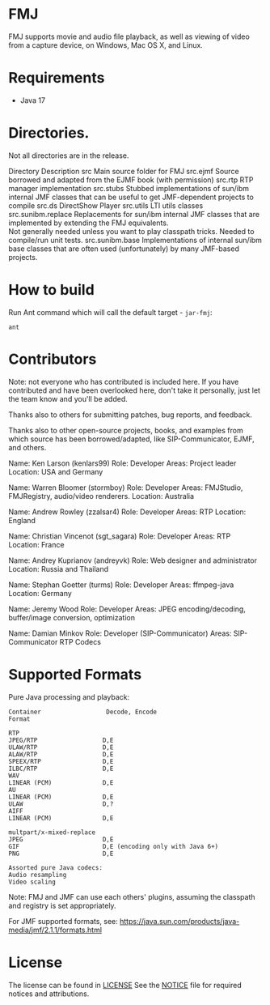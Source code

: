 <!-- Portions (c) Microsoft Corporation. All rights reserved. -->

# FMJ
FMJ supports movie and audio file playback, as well as viewing of
video from a capture device, on Windows, Mac OS X, and
Linux.

# Requirements
- Java 17

# Directories.
Not all directories are in the release.

Directory                 Description
src                       Main source folder for FMJ
src.ejmf                  Source borrowed and adapted from the EJMF book (with permission)
src.rtp                   RTP manager implementation
src.stubs                 Stubbed implementations of sun/ibm internal JMF classes that can be useful to get JMF-dependent projects to compile
src.ds                    DirectShow Player
src.utils                 LTI utils classes
src.sunibm.replace        Replacements for sun/ibm internal JMF classes that are implemented by extending the FMJ equivalents.  
Not generally needed unless you want to play classpath tricks.  Needed to compile/run unit tests.
src.sunibm.base           Implementations of internal sun/ibm base classes that are often used (unfortunately) by many JMF-based
projects.

# How to build
Run Ant command which will call the default target - `jar-fmj`:  
```
ant
```

# Contributors
Note: not everyone who has contributed is included here.  If you
have contributed and have been overlooked here, don't take it
personally, just let the team know and you'll be added.

Thanks also to others for submitting patches, bug reports, and
feedback.

Thanks also to other open-source projects, books, and examples from
which source has been borrowed/adapted, like SIP-Communicator,
EJMF, and others.

Name:     Ken Larson (kenlars99)
Role:     Developer
Areas:    Project leader
Location: USA and Germany

Name:     Warren Bloomer (stormboy)
Role:     Developer
Areas:    FMJStudio, FMJRegistry, audio/video renderers.
Location: Australia

Name:     Andrew Rowley (zzalsar4)
Role:     Developer
Areas:    RTP
Location: England

Name:     Christian Vincenot (sgt_sagara)
Role:     Developer
Areas:    RTP
Location: France

Name:     Andrey Kuprianov (andreyvk)
Role:     Web designer and administrator
Location: Russia and Thailand

Name:     Stephan Goetter (turms)
Role:     Developer
Areas:    ffmpeg-java
Location: Germany

Name:     Jeremy Wood
Role:     Developer
Areas:    JPEG encoding/decoding, buffer/image conversion, optimization

Name:     Damian Minkov
Role:     Developer (SIP-Communicator)
Areas:    SIP-Communicator RTP Codecs


# Supported Formats
Pure Java processing and playback:
```
Container                  Decode, Encode
Format

RTP
JPEG/RTP                  D,E
ULAW/RTP                  D,E
ALAW/RTP                  D,E
SPEEX/RTP                 D,E
ILBC/RTP                  D,E
WAV
LINEAR (PCM)              D,E
AU
LINEAR (PCM)              D,E
ULAW                      D,?
AIFF
LINEAR (PCM)              D,E

multpart/x-mixed-replace
JPEG                      D,E
GIF                       D,E (encoding only with Java 6+)
PNG                       D,E

Assorted pure Java codecs:
Audio resampling
Video scaling
```

Note: FMJ and JMF can use each others' plugins, assuming the classpath and
registry is set appropriately.

For JMF supported formats, see:
https://java.sun.com/products/java-media/jmf/2.1.1/formats.html

# License
The license can be found in [LICENSE](LICENSE)
See the [NOTICE](NOTICE) file for required notices and attributions.
